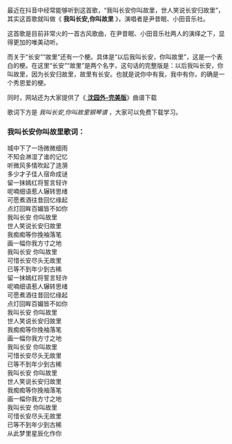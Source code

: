 

最近在抖音中经常能够听到这首歌，“我叫长安你叫故里，世人笑说长安归故里”，其实这首歌就叫做《 **我叫长安,你叫故里** 》，演唱者是尹昔眠、小田音乐社。

这首歌是目前非常火的一首古风歌曲，在尹昔眠、小田音乐社两人的演绎之下，显得更加的唯美动听。

而关于“长安”“故里”还有一个梗。具体是“以后我叫长安，你叫故里”，这是一个表白的梗。在这里“长安”“故里”是两个名字，这句话的完整版是：以后我叫长安，你叫故里，因为长安归故里，故里有长安。也就是说你中有我，我中有你，的确是一个秀恩爱的梗。

同时，网站还为大家提供了《[ **沈园外-完美版**](Music-12786-沈园外-完美版.html "沈园外-完美版")》曲谱下载

歌词下方是 _我叫长安,你叫故里钢琴谱_ ，大家可以免费下载学习。

### 我叫长安你叫故里歌词：

城中下了一场微微细雨  
不知会淋湿了谁的记忆  
听微风多情吹起了涟漪  
多少才子佳人宿命成谜  
留一抹嫣红将誓言轻许  
呢喃细语惹人辗转思绪  
可愿煮酒往昔回忆缘起  
点灯回眸百媚皆不如你  
我叫长安 你叫故里  
世人笑说长安归故里  
我痴痴等你挽袖落笔  
画一幅你我方寸之地  
我叫长安 你叫故里  
可惜长安尽头无故里  
已等不到年少到古稀  
留一抹嫣红将誓言轻许  
呢喃细语惹人辗转思绪  
可愿煮酒往昔回忆缘起  
点灯回眸百媚皆不如你  
我叫长安 你叫故里  
世人笑说长安归故里  
我痴痴等你挽袖落笔  
画一幅你我方寸之地  
我叫长安 你叫故里  
可惜长安尽头无故里  
已等不到年少到古稀  
我叫长安 你叫故里  
世人笑说长安归故里  
我痴痴等你挽袖落笔  
画一幅你我方寸之地  
我叫长安 你叫故里  
可惜长安尽头无故里  
已等不到年少到古稀  
从此梦里星辰化作你

